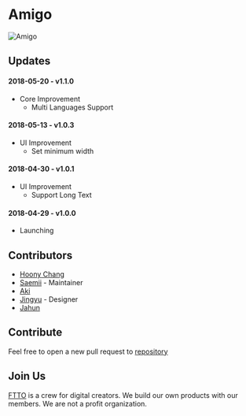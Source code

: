 # Amigo
![Amigo](https://raw.githubusercontent.com/ftto/amigo/gh-pages/screenshot.png)
## Updates

#### 2018-05-20 - v1.1.0
- Core Improvement
    - Multi Languages Support

#### 2018-05-13 - v1.0.3
- UI Improvement
    - Set minimum width

#### 2018-04-30 - v1.0.1
- UI Improvement
    - Support Long Text

#### 2018-04-29 - v1.0.0
- Launching

## Contributors
- [Hoony Chang](https://github.com/the6thm0nth)
- [Saemii](https://github.com/amiru11) - Maintainer
- [Aki](https://github.com/hjmkay) 
- [Jingyu](https://www.behance.net/iamleejingyu) - Designer
- [Jahun](https://www.behance.net/JahunSeo)

## Contribute
Feel free to open a new pull request to [repository](https://github.com/ftto/amigo)

## Join Us
[FTTO](https://github.com/ftto) is a crew for digital creators. We build our own products with our members. We are not a profit organization.
